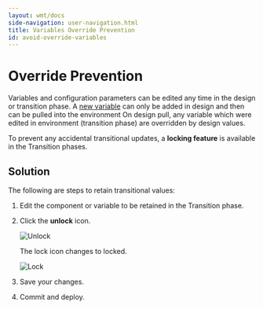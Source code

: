```yaml
---
layout: wmt/docs
side-navigation: user-navigation.html
title: Variables Override Prevention
id: avoid-override-variables
---
```


# Override Prevention

Variables and configuration parameters can be edited any time in the design or transition phase. A <a href="/user/design/add-a-variable.html">new variable</a> can only be added in design and then can be pulled into the environment
On design pull, any variable which were edited in environment (transition phase) are overridden by design values.

To prevent any accidental transitional updates, a __locking feature__ is available in the Transition phases.

## Solution

The following are steps to retain transitional values:


1. Edit the component or variable to be retained in the Transition phase.
2. Click the **unlock** icon.

    ![Unlock](/assets/docs/local/images/unlock.png)

    The lock icon changes to locked.

    ![Lock](/assets/docs/local/images/lock.png)

3. Save your changes.
4. Commit and deploy.
